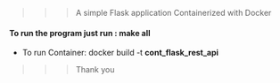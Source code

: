 >>> A simple Flask application Containerized with Docker
#### To run the program just run : make all
* To run Container: docker build -t __cont_flask_rest_api__
>>> Thank you

